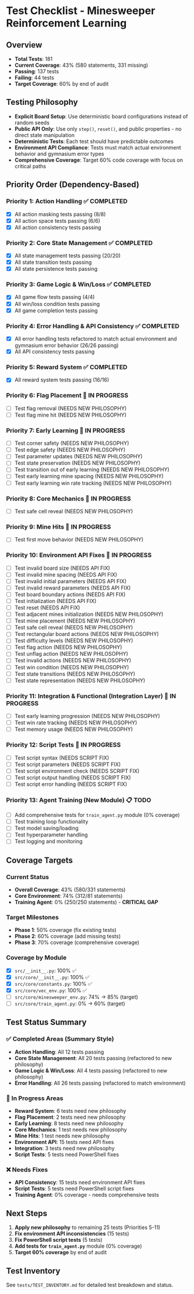 # Test Checklist - Minesweeper Reinforcement Learning

## Overview
- **Total Tests**: 181
- **Current Coverage**: 43% (580 statements, 331 missing)
- **Passing**: 137 tests
- **Failing**: 44 tests
- **Target Coverage**: 60% by end of audit

## Testing Philosophy
- **Explicit Board Setup**: Use deterministic board configurations instead of random seeds
- **Public API Only**: Use only `step()`, `reset()`, and public properties - no direct state manipulation
- **Deterministic Tests**: Each test should have predictable outcomes
- **Environment API Compliance**: Tests must match actual environment behavior and gymnasium error types
- **Comprehensive Coverage**: Target 60% code coverage with focus on critical paths

## Priority Order (Dependency-Based)

### Priority 1: Action Handling ✅ **COMPLETED**
- [x] All action masking tests passing (8/8)
- [x] All action space tests passing (6/6)
- [x] All action consistency tests passing

### Priority 2: Core State Management ✅ **COMPLETED**
- [x] All state management tests passing (20/20)
- [x] All state transition tests passing
- [x] All state persistence tests passing

### Priority 3: Game Logic & Win/Loss ✅ **COMPLETED**
- [x] All game flow tests passing (4/4)
- [x] All win/loss condition tests passing
- [x] All game completion tests passing

### Priority 4: Error Handling & API Consistency ✅ **COMPLETED**
- [x] All error handling tests refactored to match actual environment and gymnasium error behavior (26/26 passing)
- [x] All API consistency tests passing

### Priority 5: Reward System ✅ **COMPLETED**
- [x] All reward system tests passing (16/16)

### Priority 6: Flag Placement 🔄 **IN PROGRESS**
- [ ] Test flag removal (NEEDS NEW PHILOSOPHY)
- [ ] Test flag mine hit (NEEDS NEW PHILOSOPHY)

### Priority 7: Early Learning 🔄 **IN PROGRESS**
- [ ] Test corner safety (NEEDS NEW PHILOSOPHY)
- [ ] Test edge safety (NEEDS NEW PHILOSOPHY)
- [ ] Test parameter updates (NEEDS NEW PHILOSOPHY)
- [ ] Test state preservation (NEEDS NEW PHILOSOPHY)
- [ ] Test transition out of early learning (NEEDS NEW PHILOSOPHY)
- [ ] Test early learning mine spacing (NEEDS NEW PHILOSOPHY)
- [ ] Test early learning win rate tracking (NEEDS NEW PHILOSOPHY)

### Priority 8: Core Mechanics 🔄 **IN PROGRESS**
- [ ] Test safe cell reveal (NEEDS NEW PHILOSOPHY)

### Priority 9: Mine Hits 🔄 **IN PROGRESS**
- [ ] Test first move behavior (NEEDS NEW PHILOSOPHY)

### Priority 10: Environment API Fixes 🔄 **IN PROGRESS**
- [ ] Test invalid board size (NEEDS API FIX)
- [ ] Test invalid mine spacing (NEEDS API FIX)
- [ ] Test invalid initial parameters (NEEDS API FIX)
- [ ] Test invalid reward parameters (NEEDS API FIX)
- [ ] Test board boundary actions (NEEDS API FIX)
- [ ] Test initialization (NEEDS API FIX)
- [ ] Test reset (NEEDS API FIX)
- [ ] Test adjacent mines initialization (NEEDS NEW PHILOSOPHY)
- [ ] Test mine placement (NEEDS NEW PHILOSOPHY)
- [ ] Test safe cell reveal (NEEDS NEW PHILOSOPHY)
- [ ] Test rectangular board actions (NEEDS NEW PHILOSOPHY)
- [ ] Test difficulty levels (NEEDS NEW PHILOSOPHY)
- [ ] Test flag action (NEEDS NEW PHILOSOPHY)
- [ ] Test unflag action (NEEDS NEW PHILOSOPHY)
- [ ] Test invalid actions (NEEDS NEW PHILOSOPHY)
- [ ] Test win condition (NEEDS NEW PHILOSOPHY)
- [ ] Test state transitions (NEEDS NEW PHILOSOPHY)
- [ ] Test state representation (NEEDS NEW PHILOSOPHY)

### Priority 11: Integration & Functional (Integration Layer) 🔄 **IN PROGRESS**
- [ ] Test early learning progression (NEEDS NEW PHILOSOPHY)
- [ ] Test win rate tracking (NEEDS NEW PHILOSOPHY)
- [ ] Test memory usage (NEEDS NEW PHILOSOPHY)

### Priority 12: Script Tests 🔄 **IN PROGRESS**
- [ ] Test script syntax (NEEDS SCRIPT FIX)
- [ ] Test script parameters (NEEDS SCRIPT FIX)
- [ ] Test script environment check (NEEDS SCRIPT FIX)
- [ ] Test script output handling (NEEDS SCRIPT FIX)
- [ ] Test script error handling (NEEDS SCRIPT FIX)

### Priority 13: Agent Training (New Module) 📋 **TODO**
- [ ] Add comprehensive tests for `train_agent.py` module (0% coverage)
- [ ] Test training loop functionality
- [ ] Test model saving/loading
- [ ] Test hyperparameter handling
- [ ] Test logging and monitoring

## Coverage Targets

### Current Status
- **Overall Coverage**: 43% (580/331 statements)
- **Core Environment**: 74% (312/81 statements)
- **Training Agent**: 0% (250/250 statements) - **CRITICAL GAP**

### Target Milestones
- **Phase 1**: 50% coverage (fix existing tests)
- **Phase 2**: 60% coverage (add missing tests)
- **Phase 3**: 70% coverage (comprehensive coverage)

### Coverage by Module
- [x] `src/__init__.py`: 100% ✅
- [x] `src/core/__init__.py`: 100% ✅
- [x] `src/core/constants.py`: 100% ✅
- [x] `src/core/vec_env.py`: 100% ✅
- [ ] `src/core/minesweeper_env.py`: 74% → 85% (target)
- [ ] `src/core/train_agent.py`: 0% → 60% (target)

## Test Status Summary

### ✅ Completed Areas (Summary Style)
- **Action Handling**: All 12 tests passing
- **Core State Management**: All 20 tests passing (refactored to new philosophy)
- **Game Logic & Win/Loss**: All 4 tests passing (refactored to new philosophy)
- **Error Handling**: All 26 tests passing (refactored to match environment)

### 🔄 In Progress Areas
- **Reward System**: 6 tests need new philosophy
- **Flag Placement**: 2 tests need new philosophy
- **Early Learning**: 8 tests need new philosophy
- **Core Mechanics**: 1 test needs new philosophy
- **Mine Hits**: 1 test needs new philosophy
- **Environment API**: 15 tests need API fixes
- **Integration**: 3 tests need new philosophy
- **Script Tests**: 5 tests need PowerShell fixes

### ❌ Needs Fixes
- **API Consistency**: 15 tests need environment API fixes
- **Script Tests**: 5 tests need PowerShell script fixes
- **Training Agent**: 0% coverage - needs comprehensive tests

## Next Steps
1. **Apply new philosophy** to remaining 25 tests (Priorities 5-11)
2. **Fix environment API inconsistencies** (15 tests)
3. **Fix PowerShell script tests** (5 tests)
4. **Add tests for `train_agent.py`** module (0% coverage)
5. **Target 60% coverage** by end of audit

## Test Inventory
See `tests/TEST_INVENTORY.md` for detailed test breakdown and status. 
